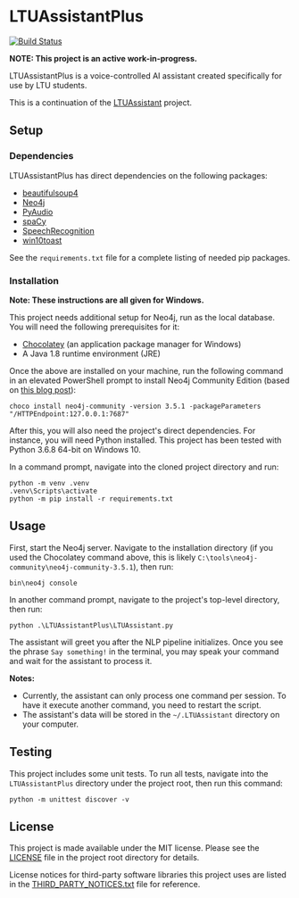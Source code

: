 # LTUAssistantPlus

[![Build Status](https://travis-ci.com/Xyaneon/LTUAssistantPlus.svg?branch=master)](https://travis-ci.com/Xyaneon/LTUAssistantPlus)

**NOTE: This project is an active work-in-progress.**

LTUAssistantPlus is a voice-controlled AI assistant created specifically for use by LTU students.

This is a continuation of the [LTUAssistant][LTUAssistant] project.

## Setup

### Dependencies

LTUAssistantPlus has direct dependencies on the following packages:
- [beautifulsoup4][beautifulsoup4]
- [Neo4j][Neo4j]
- [PyAudio][PyAudio]
- [spaCy][spaCy]
- [SpeechRecognition][SpeechRecognition]
- [win10toast][win10toast]

See the `requirements.txt` file for a complete listing of needed pip packages.

### Installation

**Note: These instructions are all given for Windows.**

This project needs additional setup for Neo4j, run as the local database. You
will need the following prerequisites for it:

- [Chocolatey][Chocolatey] (an application package manager for Windows)
- A Java 1.8 runtime environment (JRE)

Once the above are installed on your machine, run the following command in an
elevated PowerShell prompt to install Neo4j Community Edition (based on
[this blog post][Neo4j via Chocolatey]):

```PS
choco install neo4j-community -version 3.5.1 -packageParameters "/HTTPEndpoint:127.0.0.1:7687"
```

After this, you will also need the project's direct dependencies. For instance,
you will need Python installed. This project has been tested with Python 3.6.8
64-bit on Windows 10.

In a command prompt, navigate into the cloned project directory and run:

```PS
python -m venv .venv
.venv\Scripts\activate
python -m pip install -r requirements.txt
```

## Usage

First, start the Neo4j server. Navigate to the installation directory (if you
used the Chocolatey command above, this is likely
`C:\tools\neo4j-community\neo4j-community-3.5.1`), then run:

```PS
bin\neo4j console
```

In another command prompt, navigate to the project's top-level directory, then
run:

```PS
python .\LTUAssistantPlus\LTUAssistant.py
```

The assistant will greet you after the NLP pipeline initializes. Once you see the phrase
`Say something!` in the terminal, you may speak your command and wait for the assistant to
process it.

**Notes:**
- Currently, the assistant can only process one command per session. To have it execute another command,
  you need to restart the script.
- The assistant's data will be stored in the `~/.LTUAssistant` directory on your computer.

## Testing

This project includes some unit tests. To run all tests, navigate into the `LTUAssistantPlus` directory
under the project root, then run this command:

```PS
python -m unittest discover -v
```

## License

This project is made available under the MIT license. Please see the [LICENSE][license] file in the project root directory for details.

License notices for third-party software libraries this project uses are listed in the [THIRD_PARTY_NOTICES.txt][third-party notices] file for reference.

[beautifulsoup4]: https://pypi.org/project/beautifulsoup4/
[Chocolatey]: https://chocolatey.org/
[license]: https://github.com/Xyaneon/LTUAssistantPlus/blob/master/LICENSE
[LTUAssistant]: https://github.com/Xyaneon/LTUAssistant
[Neo4j]: https://pypi.org/project/neo4j/
[Neo4j via Chocolatey]: https://neo4j.com/blog/chocolatey-neo4j-windows/
[PyAudio]: http://people.csail.mit.edu/hubert/pyaudio/
[spaCy]: https://spacy.io/
[SpeechRecognition]: https://pypi.org/project/SpeechRecognition/
[third-party notices]: https://github.com/Xyaneon/LTUAssistantPlus/blob/master/THIRD_PARTY_NOTICES.txt
[win10toast]: https://github.com/jithurjacob/Windows-10-Toast-Notifications
